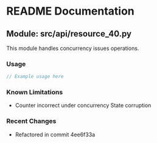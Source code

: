# README Documentation

## Module: src/api/resource_40.py

This module handles concurrency issues operations.

### Usage

```java
// Example usage here
```

### Known Limitations

- Counter incorrect under concurrency State corruption

### Recent Changes

- Refactored in commit 4ee6f33a
